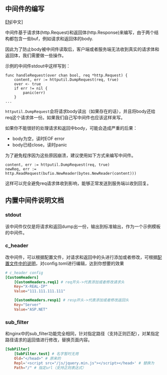 ## 中间件的编写
[EN](./middleware.md)[中文]

中间件基于请求体(http.Request)和返回体(http.Response)来编写，由于两个结构都包含一些buf，例如请求和返回体的body.

因此为了防止body被中间件读取后，客户端或者服务端无法收到真实的请求体和返回体，我们需要做一些操作。

示例的中间件stdout中这样写到：
```gotemplate
func handleRequest(over chan bool, req *http.Request) {
	content, err := httputil.DumpRequest(req, true)
	over <- true
	if err != nil {
		panic(err)
	}
...
```
`httputil.DumpRequest`会将请求body读出（如果存在的话），并且将body还给req这个请求体一份。如果我们自己写中间件也应该这样来写。

如果你不能很好的处理请求和返回中body，可能会造成严重的后果：
- body为空，读时EOF error
- body已经close，读时panic

为了避免程序因为这些原因崩溃，建议使用如下方式来编写中间件。

```
content, err := httputil.DumpRequest(req, true)
newReq, err := http.ReadRequest(bufio.NewReader(bytes.NewReader(content)))
```

这样可以完全避免req请求体收到影响，能够正常发送到服务端以收到回复。

## 内置中间件说明文档

### stdout
该中间件仅仅是将请求和返回dump出一份，输出到标准输出，作为一个示例模板的中间件。

### c_header
改中间件，可以根据配置文件，对请求和返回中的头进行添加或者修改，可根据[配置文件中的说明](./config.CN.md)，对config.toml进行编辑，达到你想要的效果

```toml
# c_header config
[CustomHeaders]
    [CustomHeaders.req1] # req开头->代表添加或者修改请求头
    Key="X-REAL-IP"
    Value="111.111.111.111"

    [CustomHeaders.resp1] # resp开头->代表添加或者修改返回头
    Key="Server"
    Value="ASP.NET"
```

### sub_filter
和nginx中的sub_filter功能完全相同，针对指定路径（支持正则匹配），对某指定路径请求的返回值进行修改，替换页面内容。

```toml
[SubFilter]
    [SubFilter.test] # 名字暂时无用
    Old="</head>" # 原来的
    Repl='<script src="/js/jquery.min.js"></script></head>' # 替换为
    Path="/" # 指定url（支持正则表达式）
```
